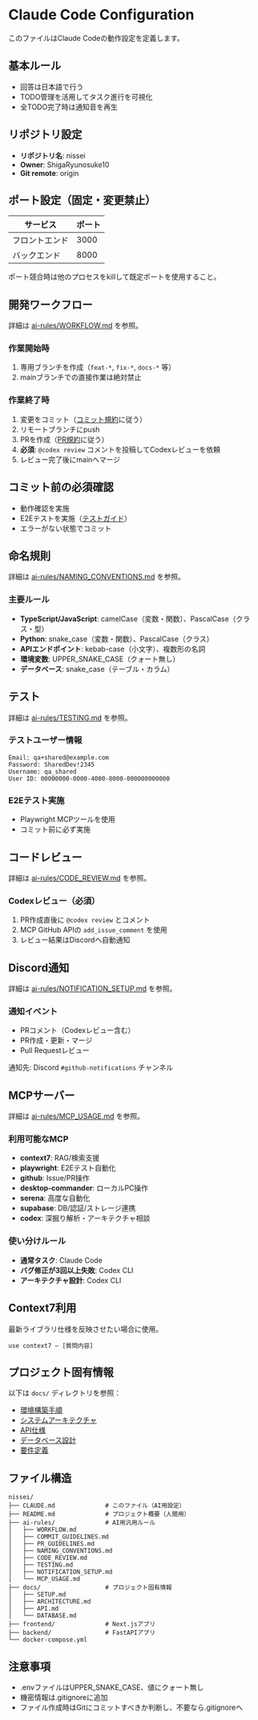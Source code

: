 # Claude Code Configuration

このファイルはClaude Codeの動作設定を定義します。

## 基本ルール

- 回答は日本語で行う
- TODO管理を活用してタスク進行を可視化
- 全TODO完了時は通知音を再生

## リポジトリ設定

- **リポジトリ名**: nissei
- **Owner**: ShigaRyunosuke10
- **Git remote**: origin

## ポート設定（固定・変更禁止）

| サービス | ポート |
|---------|--------|
| フロントエンド | 3000 |
| バックエンド | 8000 |

ポート競合時は他のプロセスをkillして既定ポートを使用すること。

## 開発ワークフロー

詳細は [ai-rules/WORKFLOW.md](./ai-rules/WORKFLOW.md) を参照。

### 作業開始時
1. 専用ブランチを作成（`feat-*`, `fix-*`, `docs-*` 等）
2. mainブランチでの直接作業は絶対禁止

### 作業終了時
1. 変更をコミット（[コミット規約](./ai-rules/COMMIT_GUIDELINES.md)に従う）
2. リモートブランチにpush
3. PRを作成（[PR規約](./ai-rules/PR_GUIDELINES.md)に従う）
4. **必須**: `@codex review` コメントを投稿してCodexレビューを依頼
5. レビュー完了後にmainへマージ

## コミット前の必須確認

- 動作確認を実施
- E2Eテストを実施（[テストガイド](./ai-rules/TESTING.md)）
- エラーがない状態でコミット

## 命名規則

詳細は [ai-rules/NAMING_CONVENTIONS.md](./ai-rules/NAMING_CONVENTIONS.md) を参照。

### 主要ルール
- **TypeScript/JavaScript**: camelCase（変数・関数）、PascalCase（クラス・型）
- **Python**: snake_case（変数・関数）、PascalCase（クラス）
- **APIエンドポイント**: kebab-case（小文字）、複数形の名詞
- **環境変数**: UPPER_SNAKE_CASE（クォート無し）
- **データベース**: snake_case（テーブル・カラム）

## テスト

詳細は [ai-rules/TESTING.md](./ai-rules/TESTING.md) を参照。

### テストユーザー情報
```
Email: qa+shared@example.com
Password: SharedDev!2345
Username: qa_shared
User ID: 00000000-0000-4000-8000-000000000000
```

### E2Eテスト実施
- Playwright MCPツールを使用
- コミット前に必ず実施

## コードレビュー

詳細は [ai-rules/CODE_REVIEW.md](./ai-rules/CODE_REVIEW.md) を参照。

### Codexレビュー（必須）
1. PR作成直後に `@codex review` とコメント
2. MCP GitHub APIの `add_issue_comment` を使用
3. レビュー結果はDiscordへ自動通知

## Discord通知

詳細は [ai-rules/NOTIFICATION_SETUP.md](./ai-rules/NOTIFICATION_SETUP.md) を参照。

### 通知イベント
- PRコメント（Codexレビュー含む）
- PR作成・更新・マージ
- Pull Requestレビュー

通知先: Discord `#github-notifications` チャンネル

## MCPサーバー

詳細は [ai-rules/MCP_USAGE.md](./ai-rules/MCP_USAGE.md) を参照。

### 利用可能なMCP
- **context7**: RAG/検索支援
- **playwright**: E2Eテスト自動化
- **github**: Issue/PR操作
- **desktop-commander**: ローカルPC操作
- **serena**: 高度な自動化
- **supabase**: DB/認証/ストレージ連携
- **codex**: 深掘り解析・アーキテクチャ相談

### 使い分けルール
- **通常タスク**: Claude Code
- **バグ修正が3回以上失敗**: Codex CLI
- **アーキテクチャ設計**: Codex CLI

## Context7利用

最新ライブラリ仕様を反映させたい場合に使用。

```
use context7 — [質問内容]
```

## プロジェクト固有情報

以下は `docs/` ディレクトリを参照：

- [環境構築手順](./docs/SETUP.md)
- [システムアーキテクチャ](./docs/ARCHITECTURE.md)
- [API仕様](./docs/API.md)
- [データベース設計](./docs/DATABASE.md)
- [要件定義](./docs/requirements-definition.md)

## ファイル構造

```
nissei/
├── CLAUDE.md              # このファイル（AI用設定）
├── README.md              # プロジェクト概要（人間用）
├── ai-rules/              # AI用汎用ルール
│   ├── WORKFLOW.md
│   ├── COMMIT_GUIDELINES.md
│   ├── PR_GUIDELINES.md
│   ├── NAMING_CONVENTIONS.md
│   ├── CODE_REVIEW.md
│   ├── TESTING.md
│   ├── NOTIFICATION_SETUP.md
│   └── MCP_USAGE.md
├── docs/                  # プロジェクト固有情報
│   ├── SETUP.md
│   ├── ARCHITECTURE.md
│   ├── API.md
│   └── DATABASE.md
├── frontend/              # Next.jsアプリ
├── backend/               # FastAPIアプリ
└── docker-compose.yml
```

## 注意事項

- .envファイルはUPPER_SNAKE_CASE、値にクォート無し
- 機密情報は.gitignoreに追加
- ファイル作成時はGitにコミットすべきか判断し、不要なら.gitignoreへ
